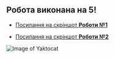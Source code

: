 ## Робота виконана на 5!

* [Посилання на скріншот **Роботи №1**](https://github.com/ppc-ntu-khpi/35-first-lab-AngelinaBabich/blob/master/Solution/task1.md)

* [Посилання на скріншот **Роботи №2**](https://github.com/ppc-ntu-khpi/35-first-lab-AngelinaBabich/blob/master/Solution/task2.md)

![Image of Yaktocat](https://risovach.ru/upload/2015/03/mem/kotyaka-ulibaka_77125184_orig_.jpg)
